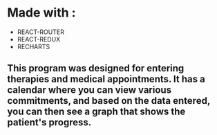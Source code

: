 # Made with :
* REACT-ROUTER
* REACT-REDUX
* RECHARTS

## This program was designed for entering therapies and medical appointments. It has a calendar where you can view various commitments, and based on the data entered, you can then see a graph that shows the patient's progress.
